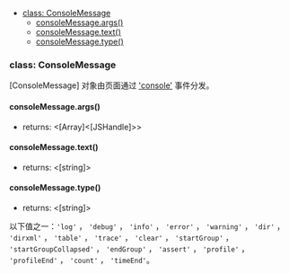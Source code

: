 - [class: ConsoleMessage](#class-consolemessage)
  * [consoleMessage.args()](#consolemessageargs)
  * [consoleMessage.text()](#consolemessagetext)
  * [consoleMessage.type()](#consolemessagetype)

### class: ConsoleMessage

[ConsoleMessage] 对象由页面通过 ['console'](#event-console) 事件分发。

#### consoleMessage.args()
- returns: <[Array]<[JSHandle]>>

#### consoleMessage.text()
- returns: <[string]>

#### consoleMessage.type()
- returns: <[string]>

以下值之一：`'log'` ， `'debug'` ， `'info'` ， `'error'` ， `'warning'` ， `'dir'` ， `'dirxml'` ， `'table'` ， `'trace'` ， `'clear'` ， `'startGroup'` ， `'startGroupCollapsed'` ， `'endGroup'` ， `'assert'` ， `'profile'` ， `'profileEnd'` ， `'count'` ， `'timeEnd'`。
